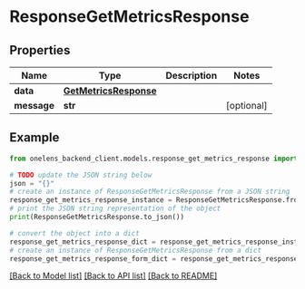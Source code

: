 # ResponseGetMetricsResponse


## Properties

Name | Type | Description | Notes
------------ | ------------- | ------------- | -------------
**data** | [**GetMetricsResponse**](GetMetricsResponse.md) |  | 
**message** | **str** |  | [optional] 

## Example

```python
from onelens_backend_client.models.response_get_metrics_response import ResponseGetMetricsResponse

# TODO update the JSON string below
json = "{}"
# create an instance of ResponseGetMetricsResponse from a JSON string
response_get_metrics_response_instance = ResponseGetMetricsResponse.from_json(json)
# print the JSON string representation of the object
print(ResponseGetMetricsResponse.to_json())

# convert the object into a dict
response_get_metrics_response_dict = response_get_metrics_response_instance.to_dict()
# create an instance of ResponseGetMetricsResponse from a dict
response_get_metrics_response_form_dict = response_get_metrics_response.from_dict(response_get_metrics_response_dict)
```
[[Back to Model list]](../README.md#documentation-for-models) [[Back to API list]](../README.md#documentation-for-api-endpoints) [[Back to README]](../README.md)


